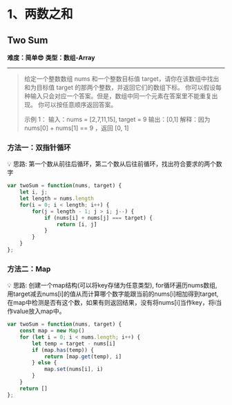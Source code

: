# 1、两数之和

## Two Sum

**难度：简单😎**       **类型：数组-Array**

---

> 给定一个整数数组 nums 和一个整数目标值 target，请你在该数组中找出和为目标值 target 的那两个整数，并返回它们的数组下标。
> 你可以假设每种输入只会对应一个答案。但是，数组中同一个元素在答案里不能重复出现。
> 你可以按任意顺序返回答案。
>
> 示例 1：
> 输入：nums = [2,7,11,15], target = 9
> 输出：[0,1]
> 解释：因为 nums[0] + nums[1] == 9 ，返回 [0, 1] 



### 方法一：双指针循环

💡 思路: 第一个数从前往后循环，第二个数从后往前循环，找出符合要求的两个数字

```javascript
var twoSum = function(nums, target) {
    let i, j;
    let length = nums.length
    for(i = 0; i < length; i++) {
        for(j = length - 1; j > i; j--) {
            if (nums[i] + nums[j] === target) {
                return [i, j]
            }
        }
    }
};
```



### 方法二：Map

💡 思路: 创建一个map结构(可以将key存储为任意类型), for循环遍历nums数组, 用target减去nums[i]的值从而计算哪个数字能跟当前的nums[i]相加得到target,  在map中检测是否有这个数，如果有则返回结果，没有将nums[i]当作key，将i当作value放入map中。

```javascript
var twoSum = function(nums, target) {
    const map = new Map()
    for (let i = 0; i < nums.length; i++) {
        let temp = target - nums[i]
        if (map.has(temp)) {
            return [map.get(temp), i]
        } else {
            map.set(nums[i], i)
        }
    }
    return []
};
```

 
